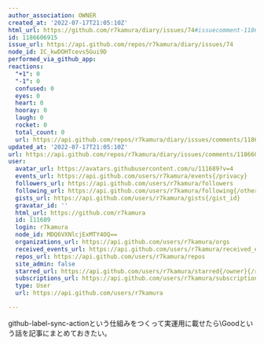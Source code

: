 ```yaml
---
author_association: OWNER
created_at: '2022-07-17T21:05:10Z'
html_url: https://github.com/r7kamura/diary/issues/74#issuecomment-1186606915
id: 1186606915
issue_url: https://api.github.com/repos/r7kamura/diary/issues/74
node_id: IC_kwDOHTcevs5Gui9D
performed_via_github_app: 
reactions:
  "+1": 0
  "-1": 0
  confused: 0
  eyes: 0
  heart: 0
  hooray: 0
  laugh: 0
  rocket: 0
  total_count: 0
  url: https://api.github.com/repos/r7kamura/diary/issues/comments/1186606915/reactions
updated_at: '2022-07-17T21:05:10Z'
url: https://api.github.com/repos/r7kamura/diary/issues/comments/1186606915
user:
  avatar_url: https://avatars.githubusercontent.com/u/111689?v=4
  events_url: https://api.github.com/users/r7kamura/events{/privacy}
  followers_url: https://api.github.com/users/r7kamura/followers
  following_url: https://api.github.com/users/r7kamura/following{/other_user}
  gists_url: https://api.github.com/users/r7kamura/gists{/gist_id}
  gravatar_id: ''
  html_url: https://github.com/r7kamura
  id: 111689
  login: r7kamura
  node_id: MDQ6VXNlcjExMTY4OQ==
  organizations_url: https://api.github.com/users/r7kamura/orgs
  received_events_url: https://api.github.com/users/r7kamura/received_events
  repos_url: https://api.github.com/users/r7kamura/repos
  site_admin: false
  starred_url: https://api.github.com/users/r7kamura/starred{/owner}{/repo}
  subscriptions_url: https://api.github.com/users/r7kamura/subscriptions
  type: User
  url: https://api.github.com/users/r7kamura

---
```

github-label-sync-actionという仕組みをつくって実運用に載せたら\Goodという話を記事にまとめておきたい。